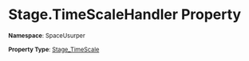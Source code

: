 # Stage.TimeScaleHandler Property

<small>**Namespace**: SpaceUsurper</small>

<small>**Property Type**: [Stage_TimeScale](../Stage_TimeScale.md)</small>


